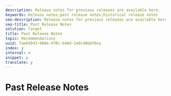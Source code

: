 ```yaml
---
description: Release notes for previous releases are available here.
keywords: Release notes;past release notes;historical release notes
seo-description: Release notes for previous releases are available here.
seo-title: Past Release Notes
solution: Target
title: Past Release Notes
topic: Recommendations
uuid: fae036d3-888e-470c-b40d-1e9c48bbf6ea
index: y
internal: n
snippet: y
translate: y
---
```


# Past Release Notes

